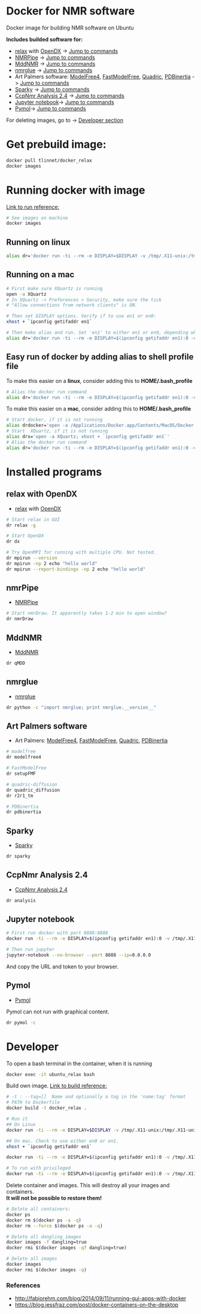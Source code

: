 # Docker for NMR software
Docker image for building NMR software on Ubuntu

**Includes builded software for:**

* [relax](http://www.nmr-relax.com/) with [OpenDX](http://wiki.nmr-relax.com/OpenDX) -> [Jump to commands](#relax)
* [NMRPipe](https://www.ibbr.umd.edu/nmrpipe/install.html) -> [Jump to commands](#NMRPipe)
* [MddNMR](http://mddnmr.spektrino.com/download) -> [Jump to commands](#MddNMR)
* [nmrglue](https://www.nmrglue.com/) -> [Jump to commands](#nmrglue)
* Art Palmers software: [ModelFree4](http://comdnmr.nysbc.org/comd-nmr-dissem/comd-nmr-software/software/modelfree), [FastModelFree](http://comdnmr.nysbc.org/comd-nmr-dissem/comd-nmr-software/software/modelfree), [Quadric](http://comdnmr.nysbc.org/comd-nmr-dissem/comd-nmr-software/software/quadric-diffusion), [PDBinertia](http://comdnmr.nysbc.org/comd-nmr-dissem/comd-nmr-software/software/pdbinertia) -> [Jump to commands](#Palmer)
* [Sparky](http://www.cgl.ucsf.edu/home/sparky) -> [Jump to commands](#Sparky)
* [CcpNmr Analysis 2.4](http://www.ccpn.ac.uk/v2-software/downloads) -> [Jump to commands](#Analysis)
* [Jupyter notebook](http://jupyter.org)-> [Jump to commands](#Jupyter)
* [Pymol](https://pymolwiki.org/index.php/Main_Page)-> [Jump to commands](#Pymol)

For deleting images, go to -> [Developer section](#Developer)

# Get prebuild image:
```bash
docker pull tlinnet/docker_relax
docker images
```

# Running docker with image <a name="run"></a>

[Link to run reference:](https://docs.docker.com/v1.11/engine/reference/commandline/run)

```bash
# See images on machine
docker images
```

## Running on linux <a name="runlinux"></a>

```bash
alias dr='docker run -ti --rm -e DISPLAY=$DISPLAY -v /tmp/.X11-unix:/tmp/.X11-unix -v $PWD:/home/developer/work --name ubuntu_relax docker_relax'
```

## Running on a mac <a name="runmac"></a>

```bash
# First make sure XQuartz is running
open -a XQuartz
# In XQuartz -> Preferences > Security, make sure the tick 
# "Allow connections from network clients" is ON.

# Then set DISPLAY options. Verify if to use en1 or en0:
xhost + `ipconfig getifaddr en1`

# Then make alias and run. Set 'en1' to either en1 or en0, depending which returns IP.
alias dr='docker run -ti --rm -e DISPLAY=$(ipconfig getifaddr en1):0 -v /tmp/.X11-unix:/tmp/.X11-unix -v $PWD:/home/developer/work --name ubuntu_relax tlinnet/docker_relax'
```

## Easy run of docker by adding alias to shell profile file
To make this easier on a **linux**, consider adding this to **HOME/.bash_profile**

```bash
# Alias the docker run command
alias dr='docker run -ti --rm -e DISPLAY=$(ipconfig getifaddr en1):0 -v /tmp/.X11-unix:/tmp/.X11-unix -v $PWD:/home/developer/work --name ubuntu_relax tlinnet/docker_relax'
```

To make this easier on a **mac**, consider adding this to **HOME/.bash_profile**

```bash
# Start docker, if it is not running
alias drdocker='open -a /Applications/Docker.app/Contents/MacOS/Docker'
# Start  XQuartz, if it is not running
alias drx='open -a XQuartz; xhost + `ipconfig getifaddr en1`'
# Alias the docker run command
alias dr='docker run -ti --rm -e DISPLAY=$(ipconfig getifaddr en1):0 -v /tmp/.X11-unix:/tmp/.X11-unix -v $PWD:/home/developer/work --name ubuntu_relax tlinnet/docker_relax'
```

# Installed programs
## relax with OpenDX <a name="relax"></a>
* [relax](http://www.nmr-relax.com/) with [OpenDX](http://wiki.nmr-relax.com/OpenDX)


```bash
# Start relax in GUI
dr relax -g

# Start OpenDX
dr dx

# Try OpenMPI for running with multiple CPU. Not tested.
dr mpirun --version
dr mpirun -np 2 echo "hello world"
dr mpirun --report-bindings -np 2 echo "hello world"
```
## nmrPipe 
* [NMRPipe](https://www.ibbr.umd.edu/nmrpipe/install.html)

```bash
# Start nmrDraw. It apparently takes 1-2 min to open window?
dr nmrDraw
```

## MddNMR <a name="MddNMR"></a>
* [MddNMR](http://mddnmr.spektrino.com/download)

```bash
dr qMDD
```
## nmrglue <a name="nmrglue"></a>
* [nmrglue](https://www.nmrglue.com/)

```bash
dr python -c "import nmrglue; print nmrglue.__version__"
```

## Art Palmers software <a name="Palmer"></a>

* Art Palmers: [ModelFree4](http://comdnmr.nysbc.org/comd-nmr-dissem/comd-nmr-software/software/modelfree), [FastModelFree](http://comdnmr.nysbc.org/comd-nmr-dissem/comd-nmr-software/software/modelfree), [Quadric](http://comdnmr.nysbc.org/comd-nmr-dissem/comd-nmr-software/software/quadric-diffusion), [PDBinertia](http://comdnmr.nysbc.org/comd-nmr-dissem/comd-nmr-software/software/pdbinertia)

```bash
# modelfree
dr modelfree4

# FastModelFree
dr setupFMF

# quadric-diffusion
dr quadric_diffusion
dr r2r1_tm

# PDBinertia
dr pdbinertia
```

## Sparky <a name="Sparky"></a>
* [Sparky](http://www.cgl.ucsf.edu/home/sparky)

```bash
dr sparky
```

## CcpNmr Analysis 2.4 <a name="Analysis"></a>
* [CcpNmr Analysis 2.4](http://www.ccpn.ac.uk/v2-software/downloads)

```bash
dr analysis
```

## Jupyter notebook <a name="Jupyter"></a>

```bash
# First run docker with port 8888:8888
docker run -ti --rm -e DISPLAY=$(ipconfig getifaddr en1):0 -v /tmp/.X11-unix:/tmp/.X11-unix -v $PWD:/home/developer/work -p 8888:8888 --name ubuntu_relax docker_relax

# Then run jupyter
jupyter-notebook --no-browser --port 8888 --ip=0.0.0.0
```
And copy the URL and token to your browser.

## Pymol <a name="Pymol"></a>
* [Pymol](https://pymolwiki.org/index.php/Main_Page)

Pymol can not run with graphical content.<br>

```bash
dr pymol -c
```

# Developer <a name="Developer"></a>

To open a bash terminal in the container, when it is running

```bash
docker exec -it ubuntu_relax bash
```

Build own image. [Link to build reference:](https://docs.docker.com/v1.11/engine/reference/commandline/build)

```bash
# -t : --tag=[]  Name and optionally a tag in the 'name:tag' format
# PATH to Dockerfile
docker build -t docker_relax .

# Run it
## On Linux
docker run -ti --rm -e DISPLAY=$DISPLAY -v /tmp/.X11-unix:/tmp/.X11-unix -v $PWD:/home/developer/work --name ubuntu_relax docker_relax

## On mac. Check to use either en0 or en1.
xhost + `ipconfig getifaddr en1`

docker run -ti --rm -e DISPLAY=$(ipconfig getifaddr en1):0 -v /tmp/.X11-unix:/tmp/.X11-unix -v $PWD:/home/developer/work --name ubuntu_relax docker_relax

# To run with privileged 
docker run -ti --rm -e DISPLAY=$(ipconfig getifaddr en1):0 -v /tmp/.X11-unix:/tmp/.X11-unix -v $PWD:/home/developer/work --device /dev/dri --privileged --name ubuntu_relax docker_relax
```

Delete container and images. This will destroy all your images and containers. <br>
**It will not be possible to restore them!**

```bash
# Delete all containers:
docker ps
docker rm $(docker ps -a -q)
docker rm --force $(docker ps -a -q)

# Delete all dangling images
docker images -f dangling=true
docker rmi $(docker images -qf dangling=true)

# Delete all images
docker images
docker rmi $(docker images -q)
```


### References
* <http://fabiorehm.com/blog/2014/09/11/running-gui-apps-with-docker> <br>
* <https://blog.jessfraz.com/post/docker-containers-on-the-desktop>

